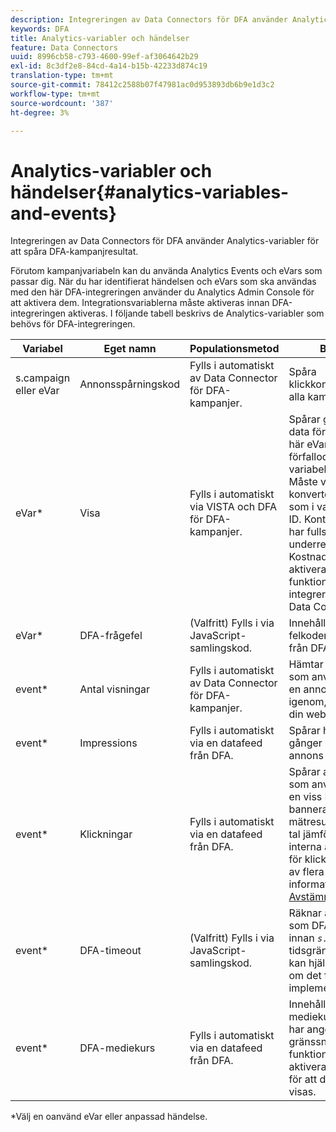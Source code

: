 ```yaml
---
description: Integreringen av Data Connectors för DFA använder Analytics-variabler för att spåra DFA-kampanjresultat.
keywords: DFA
title: Analytics-variabler och händelser
feature: Data Connectors
uuid: 8996cb58-c793-4600-99ef-af3064642b29
exl-id: 8c3df2e8-84cd-4a14-b15b-42233d874c19
translation-type: tm+mt
source-git-commit: 78412c2588b07f47981ac0d953893db6b9e1d3c2
workflow-type: tm+mt
source-wordcount: '387'
ht-degree: 3%

---
```


# Analytics-variabler och händelser{#analytics-variables-and-events}

Integreringen av Data Connectors för DFA använder Analytics-variabler för att spåra DFA-kampanjresultat.

Förutom kampanjvariabeln kan du använda Analytics Events och eVars som passar dig. När du har identifierat händelsen och eVars som ska användas med den här DFA-integreringen använder du Analytics Admin Console för att aktivera dem. Integrationsvariablerna måste aktiveras innan DFA-integreringen aktiveras. I följande tabell beskrivs de Analytics-variabler som behövs för DFA-integreringen.

| Variabel | Eget namn | Populationsmetod | Beskrivning |
|---|---|---|---|
| s.campaign eller eVar | Annonsspårningskod | Fylls i automatiskt av Data Connector för DFA-kampanjer. | Spåra klickkonverteringar för alla kampanjer. |
| eVar* | Visa | Fylls i automatiskt via VISTA och DFA för DFA-kampanjer. | Spårar genomskinliga data för DFA ID:n. Den här eVar ska ha samma förfallodatum som variabeln *`s.campaign`*. Måste vara samma konverteringsvariabel som i variabelproviderns ID. Kontrollera att eVar har fullständiga underrelationer aktiverat. Kostnaden för att aktivera den här funktionen är en del av integreringsavgiften för Data Connectors |
| eVar* | DFA-frågefel | (Valfritt) Fylls i via JavaScript-samlingskod. | Innehåller en av flera felkoder som returnerats från DFA. |
| event* | Antal visningar | Fylls i automatiskt av Data Connector för DFA-kampanjer. | Hämtar det antal gånger som användare har visat en annons, inte klickat igenom, men kommit till din webbplats. |
| event* | Impressions | Fylls i automatiskt via en datafeed från DFA. | Spårar hur många gånger en viss DFA-annons betjänades. |
| event* | Klickningar | Fylls i automatiskt via en datafeed från DFA. | Spårar antalet gånger som användare klickat på en viss DFA-bannerannons. Detta mätresultat kan ge olika tal jämfört med det interna analysresultatet för klickfrekvens av en av flera anledningar. Mer information finns i [Avstämning av måttfel](/help/import/data-connectors/dfa-data-connector-analytics/dfa-reconciling-metric-discrepancies.md). |
| event* | DFA-timeout | (Valfritt) Fylls i via JavaScript-samlingskod. | Räknar antalet gånger som DFA inte svarar innan *`s.maxDelay`*-tidsgränsen är slut. Detta kan hjälpa dig att avgöra om det finns ett DFA-implementeringsproblem. |
| event* | DFA-mediekurs | Fylls i automatiskt via en datafeed från DFA. | Innehåller de mediekursvärden som har angetts i DFA-gränssnittet. Den här funktionen måste vara aktiverad på DFA-sidan för att dessa mått ska visas. |

*Välj en oanvänd eVar eller anpassad händelse.
